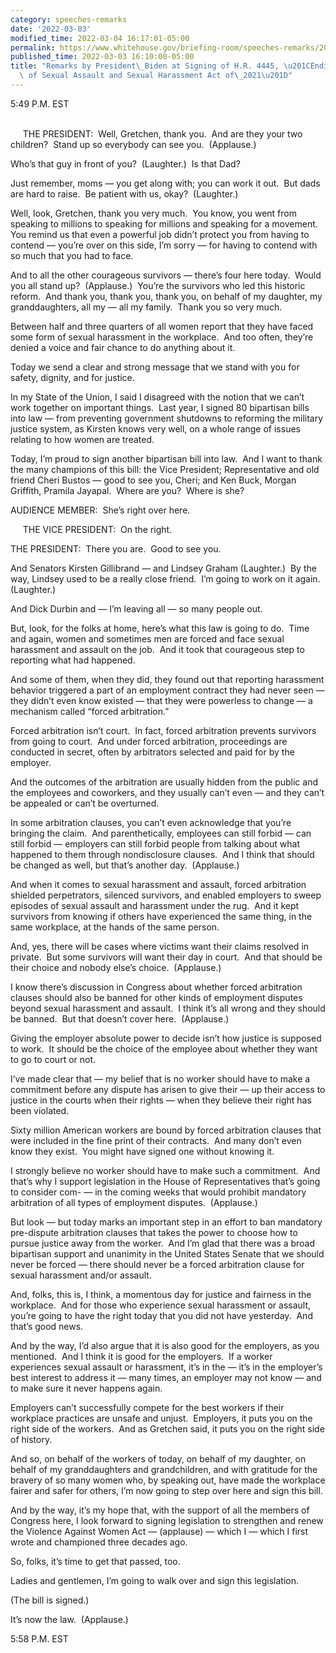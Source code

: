 ```yaml
---
category: speeches-remarks
date: '2022-03-03'
modified_time: 2022-03-04 16:17:01-05:00
permalink: https://www.whitehouse.gov/briefing-room/speeches-remarks/2022/03/03/remarks-by-president-biden-at-signing-of-h-r-4445-ending-forced-arbitration-of-sexual-assault-and-sexual-harassment-act-of-2021/
published_time: 2022-03-03 16:10:00-05:00
title: "Remarks by President\_Biden at Signing of H.R. 4445, \u201CEnding Forced Arbitration\
  \ of Sexual Assault and Sexual Harassment Act of\_2021\u201D"
---
```

 
5:49 P.M. EST 

   
     THE PRESIDENT:  Well, Gretchen, thank you.  And are they your two
children?  Stand up so everybody can see you.  (Applause.)

Who’s that guy in front of you?  (Laughter.)  Is that Dad?

Just remember, moms — you get along with; you can work it out.  But dads
are hard to raise.  Be patient with us, okay?  (Laughter.)

Well, look, Gretchen, thank you very much.  You know, you went from
speaking to millions to speaking for millions and speaking for a
movement.  You remind us that even a powerful job didn’t protect you
from having to contend — you’re over on this side, I’m sorry — for
having to contend with so much that you had to face.

And to all the other courageous survivors — there’s four here today. 
Would you all stand up?  (Applause.)  You’re the survivors who led this
historic reform.  And thank you, thank you, thank you, on behalf of my
daughter, my granddaughters, all my — all my family.  Thank you so very
much.

Between half and three quarters of all women report that they have faced
some form of sexual harassment in the workplace.  And too often, they’re
denied a voice and fair chance to do anything about it. 

Today we send a clear and strong message that we stand with you for
safety, dignity, and for justice. 

In my State of the Union, I said I disagreed with the notion that we
can’t work together on important things.  Last year, I signed 80
bipartisan bills into law — from preventing government shutdowns to
reforming the military justice system, as Kirsten knows very well, on a
whole range of issues relating to how women are treated. 

Today, I’m proud to sign another bipartisan bill into law.  And I want
to thank the many champions of this bill: the Vice President;
Representative and old friend Cheri Bustos — good to see you, Cheri; and
Ken Buck, Morgan Griffith, Pramila Jayapal.  Where are you?  Where is
she?

AUDIENCE MEMBER:  She’s right over here.  
  
     THE VICE PRESIDENT:  On the right.

THE PRESIDENT:  There you are.  Good to see you.

And Senators Kirsten Gillibrand — and Lindsey Graham (Laughter.)  By the
way, Lindsey used to be a really close friend.  I’m going to work on it
again.  (Laughter.)

And Dick Durbin and — I’m leaving all — so many people out.

But, look, for the folks at home, here’s what this law is going to do. 
Time and again, women and sometimes men are forced and face sexual
harassment and assault on the job.  And it took that courageous step to
reporting what had happened.

And some of them, when they did, they found out that reporting
harassment behavior triggered a part of an employment contract they had
never seen — they didn’t even know existed — that they were powerless to
change — a mechanism called “forced arbitration.” 

Forced arbitration isn’t court.  In fact, forced arbitration prevents
survivors from going to court.  And under forced arbitration,
proceedings are conducted in secret, often by arbitrators selected and
paid for by the employer. 

And the outcomes of the arbitration are usually hidden from the public
and the employees and coworkers, and they usually can’t even — and they
can’t be appealed or can’t be overturned. 

In some arbitration clauses, you can’t even acknowledge that you’re
bringing the claim.  And parenthetically, employees can still forbid —
can still forbid — employers can still forbid people from talking about
what happened to them through nondisclosure clauses.  And I think that
should be changed as well, but that’s another day.  (Applause.)

And when it comes to sexual harassment and assault, forced arbitration
shielded perpetrators, silenced survivors, and enabled employers to
sweep episodes of sexual assault and harassment under the rug.  And it
kept survivors from knowing if others have experienced the same thing,
in the same workplace, at the hands of the same person. 

And, yes, there will be cases where victims want their claims resolved
in private.  But some survivors will want their day in court.  And that
should be their choice and nobody else’s choice.  (Applause.)  

I know there’s discussion in Congress about whether forced arbitration
clauses should also be banned for other kinds of employment disputes
beyond sexual harassment and assault.  I think it’s all wrong and they
should be banned.  But that doesn’t cover here.  (Applause.)

Giving the employer absolute power to decide isn’t how justice is
supposed to work.  It should be the choice of the employee about whether
they want to go to court or not. 

I’ve made clear that — my belief that is no worker should have to make a
commitment before any dispute has arisen to give their — up their access
to justice in the courts when their rights — when they believe their
right has been violated. 

Sixty million American workers are bound by forced arbitration clauses
that were included in the fine print of their contracts.  And many don’t
even know they exist.  You might have signed one without knowing it. 

I strongly believe no worker should have to make such a commitment.  And
that’s why I support legislation in the House of Representatives that’s
going to consider com- — in the coming weeks that would prohibit
mandatory arbitration of all types of employment disputes.  (Applause.)

But look — but today marks an important step in an effort to ban
mandatory pre-dispute arbitration clauses that takes the power to choose
how to pursue justice away from the worker.  And I’m glad that there was
a broad bipartisan support and unanimity in the United States Senate
that we should never be forced — there should never be a forced
arbitration clause for sexual harassment and/or assault.  

And, folks, this is, I think, a momentous day for justice and fairness
in the workplace.  And for those who experience sexual harassment or
assault, you’re going to have the right today that you did not have
yesterday.  And that’s good news. 

And by the way, I’d also argue that it is also good for the employers,
as you mentioned.  And I think it is good for the employers.  If a
worker experiences sexual assault or harassment, it’s in the — it’s in
the employer’s best interest to address it — many times, an employer may
not know — and to make sure it never happens again.    

Employers can’t successfully compete for the best workers if their
workplace practices are unsafe and unjust.  Employers, it puts you on
the right side of the workers.  And as Gretchen said, it puts you on the
right side of history.  

And so, on behalf of the workers of today, on behalf of my daughter, on
behalf of my granddaughters and grandchildren, and with gratitude for
the bravery of so many women who, by speaking out, have made the
workplace fairer and safer for others, I’m now going to step over here
and sign this bill.

And by the way, it’s my hope that, with the support of all the members
of Congress here, I look forward to signing legislation to strengthen
and renew the Violence Against Women Act — (applause) — which I — which
I first wrote and championed three decades ago.

So, folks, it’s time to get that passed, too.

Ladies and gentlemen, I’m going to walk over and sign this legislation.

(The bill is signed.)

It’s now the law.  (Applause.)

5:58 P.M. EST           
